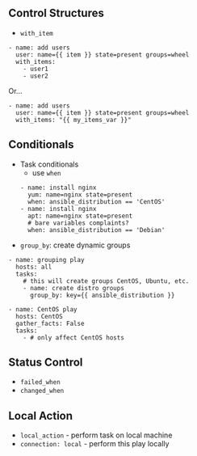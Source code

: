 Control Structures
------------------
- `with_item`
```
- name: add users
  user: name={{ item }} state=present groups=wheel
  with_items:
    - user1
    - user2
```
Or...
```
- name: add users
  user: name={{ item }} state=present groups=wheel
  with_items: "{{ my_items_var }}"
```


Conditionals
------------
- Task conditionals
    - use `when`
    ```
    - name: install nginx
      yum: name=nginx state=present
      when: ansible_distribution == 'CentOS'
    - name: install nginx
      apt: name=nginx state=present
      # bare variables complaints?
      when: ansible_distribution == 'Debian'
- `group_by`: create dynamic groups
```
- name: grouping play
  hosts: all
  tasks:
    # this will create groups CentOS, Ubuntu, etc.
    - name: create distro groups
      group_by: key={{ ansible_distribution }}

- name: CentOS play
  hosts: CentOS
  gather_facts: False
  tasks:
    - # only affect CentOS hosts
```


Status Control
--------------
- `failed_when`
- `changed_when`

Local Action
------------
- `local_action` - perform task on local machine
- `connection: local` - perform this play locally
